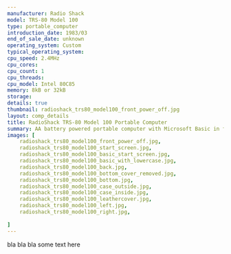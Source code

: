 ```yaml
---
manufacturer: Radio Shack
model: TRS-80 Model 100
type: portable_computer
introduction_date: 1983/03
end_of_sale_date: unknown
operating_system: Custom
typical_operating_system: 
cpu_speed: 2.4MHz
cpu_cores:
cpu_count: 1
cpu_threads:
cpu_model: Intel 80C85
memory: 8kB or 32kB
storage:
details: true
thumbnail: radioshack_trs80_model100_front_power_off.jpg
layout: comp_details
title: RadioShack TRS-80 Model 100 Portable Computer
summary: AA battery powered portable computer with Microsoft Basic in firmware and built-in modem & casette interface.
images: [
    radioshack_trs80_model100_front_power_off.jpg,
    radioshack_trs80_model100_start_screen.jpg,
    radioshack_trs80_model100_basic_start_screen.jpg,
    radioshack_trs80_model100_basic_with_lowercase.jpg,
    radioshack_trs80_model100_back.jpg,
    radioshack_trs80_model100_bottom_cover_removed.jpg,
    radioshack_trs80_model100_bottom.jpg,
    radioshack_trs80_model100_case_outside.jpg,
    radioshack_trs80_model100_case_inside.jpg,
    radioshack_trs80_model100_leathercover.jpg,
    radioshack_trs80_model100_left.jpg,
    radioshack_trs80_model100_right.jpg,
    
]
---
```


bla bla bla some text here
